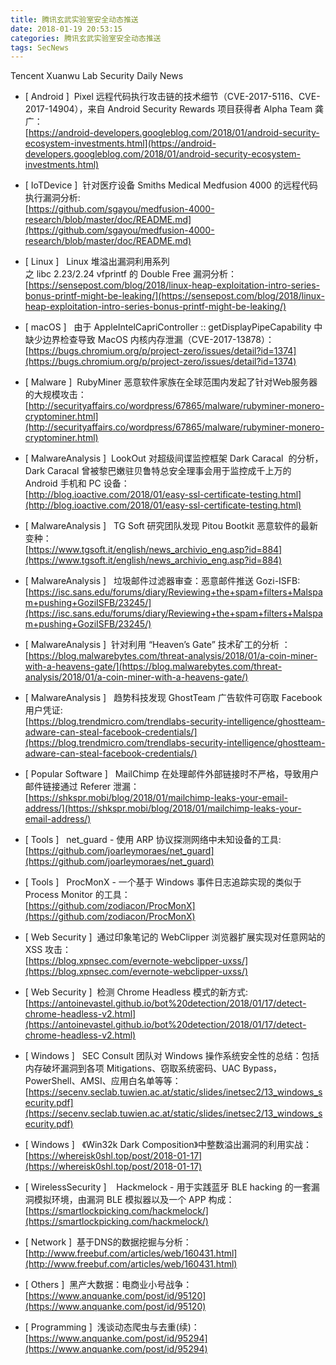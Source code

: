 ```yaml
---
title: 腾讯玄武实验室安全动态推送
date: 2018-01-19 20:53:15
categories: 腾讯玄武实验室安全动态推送
tags: SecNews
---
```


Tencent Xuanwu Lab Security Daily News  
* [ Android ]  Pixel 远程代码执行攻击链的技术细节（CVE-2017-5116、CVE-2017-14904），来自 Android Security Rewards 项目获得者  Alpha Team 龚广：   
[https://android-developers.googleblog.com/2018/01/android-security-ecosystem-investments.html](https://android-developers.googleblog.com/2018/01/android-security-ecosystem-investments.html)  

* [ IoTDevice ]  针对医疗设备 Smiths Medical Medfusion 4000 的远程代码执行漏洞分析:   
[https://github.com/sgayou/medfusion-4000-research/blob/master/doc/README.md](https://github.com/sgayou/medfusion-4000-research/blob/master/doc/README.md)  

* [ Linux ]  
Linux 堆溢出漏洞利用系列之 libc 2.23/2.24 vfprintf 的 Double Free 漏洞分析：   
[https://sensepost.com/blog/2018/linux-heap-exploitation-intro-series-bonus-printf-might-be-leaking/](https://sensepost.com/blog/2018/linux-heap-exploitation-intro-series-bonus-printf-might-be-leaking/)  

* [ macOS ]   由于 AppleIntelCapriController :: getDisplayPipeCapability 中缺少边界检查导致 MacOS 内核内存泄漏（CVE-2017-13878）：   
[https://bugs.chromium.org/p/project-zero/issues/detail?id=1374](https://bugs.chromium.org/p/project-zero/issues/detail?id=1374)  

* [ Malware ]  RubyMiner 恶意软件家族在全球范围内发起了针对Web服务器的大规模攻击：    
[http://securityaffairs.co/wordpress/67865/malware/rubyminer-monero-cryptominer.html](http://securityaffairs.co/wordpress/67865/malware/rubyminer-monero-cryptominer.html)  

* [ MalwareAnalysis ]  LookOut 对超级间谍监控框架 Dark Caracal  的分析，Dark Caracal 曾被黎巴嫩驻贝鲁特总安全理事会用于监控成千上万的 Android 手机和 PC 设备：  
[http://blog.ioactive.com/2018/01/easy-ssl-certificate-testing.html](http://blog.ioactive.com/2018/01/easy-ssl-certificate-testing.html)  

* [ MalwareAnalysis ]  
TG Soft 研究团队发现 Pitou Bootkit 恶意软件的最新变种：  
[https://www.tgsoft.it/english/news_archivio_eng.asp?id=884](https://www.tgsoft.it/english/news_archivio_eng.asp?id=884)  

* [ MalwareAnalysis ]   垃圾邮件过滤器审查：恶意邮件推送 Gozi-ISFB:   
[https://isc.sans.edu/forums/diary/Reviewing+the+spam+filters+Malspam+pushing+GoziISFB/23245/](https://isc.sans.edu/forums/diary/Reviewing+the+spam+filters+Malspam+pushing+GoziISFB/23245/)  

* [ MalwareAnalysis ]  针对利用 “Heaven’s Gate” 技术矿工的分析 ：   
[https://blog.malwarebytes.com/threat-analysis/2018/01/a-coin-miner-with-a-heavens-gate/](https://blog.malwarebytes.com/threat-analysis/2018/01/a-coin-miner-with-a-heavens-gate/)  

* [ MalwareAnalysis ]   趋势科技发现 GhostTeam 广告软件可窃取 Facebook 用户凭证:   
[https://blog.trendmicro.com/trendlabs-security-intelligence/ghostteam-adware-can-steal-facebook-credentials/](https://blog.trendmicro.com/trendlabs-security-intelligence/ghostteam-adware-can-steal-facebook-credentials/)  

* [ Popular Software ]   MailChimp 在处理邮件外部链接时不严格，导致用户邮件链接通过 Referer 泄漏：   
[https://shkspr.mobi/blog/2018/01/mailchimp-leaks-your-email-address/](https://shkspr.mobi/blog/2018/01/mailchimp-leaks-your-email-address/)  

* [ Tools ]   net_guard - 使用 ARP 协议探测网络中未知设备的工具:   
[https://github.com/joarleymoraes/net_guard](https://github.com/joarleymoraes/net_guard)  

* [ Tools ]   ProcMonX - 一个基于 Windows 事件日志追踪实现的类似于 Process Monitor 的工具：   
[https://github.com/zodiacon/ProcMonX](https://github.com/zodiacon/ProcMonX)  

* [ Web Security ]  通过印象笔记的 WebClipper 浏览器扩展实现对任意网站的 XSS 攻击：   
[https://blog.xpnsec.com/evernote-webclipper-uxss/](https://blog.xpnsec.com/evernote-webclipper-uxss/)  

* [ Web Security ]  检测 Chrome Headless 模式的新方式:   
[https://antoinevastel.github.io/bot%20detection/2018/01/17/detect-chrome-headless-v2.html](https://antoinevastel.github.io/bot%20detection/2018/01/17/detect-chrome-headless-v2.html)  

* [ Windows ]  
SEC Consult 团队对 Windows 操作系统安全性的总结：包括内存破坏漏洞到各项 Mitigations、窃取系统密码、UAC Bypass，PowerShell、AMSI、应用白名单等等：   
[https://secenv.seclab.tuwien.ac.at/static/slides/inetsec2/13_windows_security.pdf](https://secenv.seclab.tuwien.ac.at/static/slides/inetsec2/13_windows_security.pdf)  

* [ Windows ]  
《Win32k Dark Composition》中整数溢出漏洞的利用实战：  
[https://whereisk0shl.top/post/2018-01-17](https://whereisk0shl.top/post/2018-01-17)  

* [ WirelessSecurity ]  
 Hackmelock - 用于实践蓝牙 BLE hacking 的一套漏洞模拟环境，由漏洞 BLE 模拟器以及一个 APP 构成：   
[https://smartlockpicking.com/hackmelock/](https://smartlockpicking.com/hackmelock/)  

* [ Network ]  基于DNS的数据挖掘与分析： 
[http://www.freebuf.com/articles/web/160431.html](http://www.freebuf.com/articles/web/160431.html)  

* [ Others ]  黑产大数据：电商业小号战争： 
[https://www.anquanke.com/post/id/95120](https://www.anquanke.com/post/id/95120)  

* [ Programming ]  浅谈动态爬虫与去重(续)： 
[https://www.anquanke.com/post/id/95294](https://www.anquanke.com/post/id/95294)  

